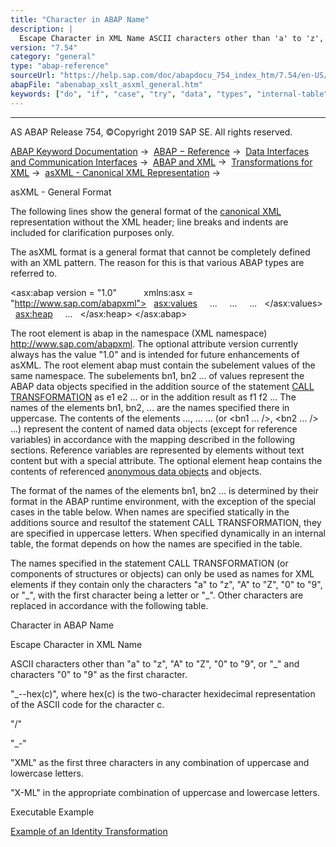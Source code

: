 ```yaml
---
title: "Character in ABAP Name"
description: |
  Escape Character in XML Name ASCII characters other than 'a' to 'z', 'A' to 'Z', '0' to '9', or '_' and characters '0' to '9' as the first character. '_--hex(c)', where hex(c) is the two-character hexidecimal representation of the ASCII code for the character c. '/' '_-' 'XML' as the first three
version: "7.54"
category: "general"
type: "abap-reference"
sourceUrl: "https://help.sap.com/doc/abapdocu_754_index_htm/7.54/en-US/abenabap_xslt_asxml_general.htm"
abapFile: "abenabap_xslt_asxml_general.htm"
keywords: ["do", "if", "case", "try", "data", "types", "internal-table", "abenabap", "xslt", "asxml", "general"]
---
```


* * *

AS ABAP Release 754, ©Copyright 2019 SAP SE. All rights reserved.

[ABAP Keyword Documentation](https://help.sap.com/doc/abapdocu_754_index_htm/7.54/en-US/abenabap.htm) →  [ABAP − Reference](https://help.sap.com/doc/abapdocu_754_index_htm/7.54/en-US/abenabap_reference.htm) →  [Data Interfaces and Communication Interfaces](https://help.sap.com/doc/abapdocu_754_index_htm/7.54/en-US/abenabap_data_communication.htm) →  [ABAP and XML](https://help.sap.com/doc/abapdocu_754_index_htm/7.54/en-US/abenabap_xml.htm) →  [Transformations for XML](https://help.sap.com/doc/abapdocu_754_index_htm/7.54/en-US/abenabap_xml_trafos.htm) →  [asXML - Canonical XML Representation](https://help.sap.com/doc/abapdocu_754_index_htm/7.54/en-US/abenabap_xslt_asxml.htm) → 

asXML - General Format

The following lines show the general format of the [canonical XML](https://help.sap.com/doc/abapdocu_754_index_htm/7.54/en-US/abencanonical_xml_represent_glosry.htm "Glossary Entry") representation without the XML header; line breaks and indents are included for clarification purposes only.

The asXML format is a general format that cannot be completely defined with an XML pattern. The reason for this is that various ABAP types are referred to.

<asx:abap version = "1.0"
          xmlns:asx = "http://www.sap.com/abapxml">
  <asx:values>
    <bn1>...</bn1>
    <bn2>...</bn2>
    ...
  </asx:values>
  <asx:heap>
    ...
  </asx:heap>
</asx:abap>

The root element is abap in the namespace (XML namespace) http://www.sap.com/abapxml. The optional attribute version currently always has the value "1.0" and is intended for future enhancements of asXML. The root element abap must contain the subelement values of the same namespace. The subelements bn1, bn2 ... of values represent the ABAP data objects specified in the addition source of the statement [CALL TRANSFORMATION](https://help.sap.com/doc/abapdocu_754_index_htm/7.54/en-US/abapcall_transformation.htm) as e1 e2 ... or in the addition result as f1 f2 ... The names of the elements bn1, bn2, ... are the names specified there in uppercase. The contents of the elements <bn1>...</bn1>, <bn2>...</bn2> ... (or <bn1 ... />, <bn2 ... /> ...) represent the content of named data objects (except for reference variables) in accordance with the mapping described in the following sections. Reference variables are represented by elements without text content but with a special attribute. The optional element heap contains the contents of referenced [anonymous data objects](https://help.sap.com/doc/abapdocu_754_index_htm/7.54/en-US/abenanonymous_data_object_glosry.htm "Glossary Entry") and objects.

The format of the names of the elements bn1, bn2 ... is determined by their format in the ABAP runtime environment, with the exception of the special cases in the table below. When names are specified statically in the additions source and resultof the statement CALL TRANSFORMATION, they are specified in uppercase letters. When specified dynamically in an internal table, the format depends on how the names are specified in the table.

The names specified in the statement CALL TRANSFORMATION (or components of structures or objects) can only be used as names for XML elements if they contain only the characters "a" to "z", "A" to "Z", "0" to "9", or "\_", with the first character being a letter or "\_". Other characters are replaced in accordance with the following table.

Character in ABAP Name

Escape Character in XML Name

ASCII characters other than "a" to "z", "A" to "Z", "0" to "9", or "\_" and characters "0" to "9" as the first character.

"\_--hex(c)", where hex(c) is the two-character hexidecimal representation of the ASCII code for the character c.

"/"

"\_-"

"XML" as the first three characters in any combination of uppercase and lowercase letters.

"X-ML" in the appropriate combination of uppercase and lowercase letters.

Executable Example

[Example of an Identity Transformation](https://help.sap.com/doc/abapdocu_754_index_htm/7.54/en-US/abenxslt_abexa.htm)